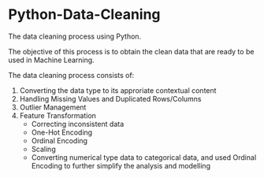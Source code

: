 # Python-Data-Cleaning
The data cleaning process using Python.

The objective of this process is to obtain the clean data that are ready to be used in Machine Learning.

The data cleaning process consists of:
1. Converting the data type to its approriate contextual content
2. Handling Missing Values and Duplicated Rows/Columns
3. Outlier Management
4. Feature Transformation
    - Correcting inconsistent data
    - One-Hot Encoding
    - Ordinal Encoding
    - Scaling
    - Converting numerical type data to categorical data, and used Ordinal Encoding to further simplify the analysis and modelling

